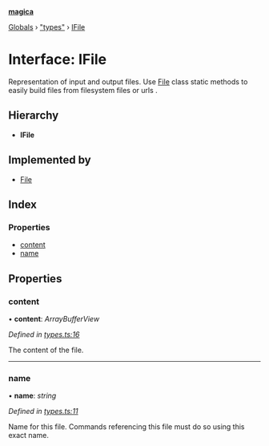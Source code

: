 **[magica](../README.md)**

[Globals](../README.md) › ["types"](../modules/_types_.md) › [IFile](_types_.ifile.md)

# Interface: IFile

Representation of input and output files. Use [File](_main_customcommand_.customcommandcontext.md#file) class static methods to easily build files from
filesystem files or urls .

## Hierarchy

* **IFile**

## Implemented by

* [File](../classes/_file_file_.file.md)

## Index

### Properties

* [content](_types_.ifile.md#content)
* [name](_types_.ifile.md#name)

## Properties

###  content

• **content**: *ArrayBufferView*

*Defined in [types.ts:16](https://github.com/cancerberoSgx/magica/blob/c127d55/src/types.ts#L16)*

The content of the file.

___

###  name

• **name**: *string*

*Defined in [types.ts:11](https://github.com/cancerberoSgx/magica/blob/c127d55/src/types.ts#L11)*

Name for this file. Commands referencing this file must do so using this exact name.
